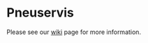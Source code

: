 # Pneuservis

Please see our [wiki](https://github.com/MatejSipka/PA165_pneuservis/wiki/Pneuservis-Home) page for more information.
